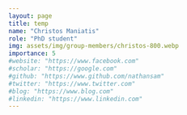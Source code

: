 ```yaml
---
layout: page
title: temp
name: "Christos Maniatis"
role: "PhD student"
img: assets/img/group-members/christos-800.webp
importance: 5
#website: "https://www.facebook.com"
#scholar: "https://google.com"
#github: "https://www.github.com/nathansam"
#twitter: "https://www.twitter.com"
#blog: "https://www.blog.com"
#linkedin: "https://www.linkedin.com"
---
```



